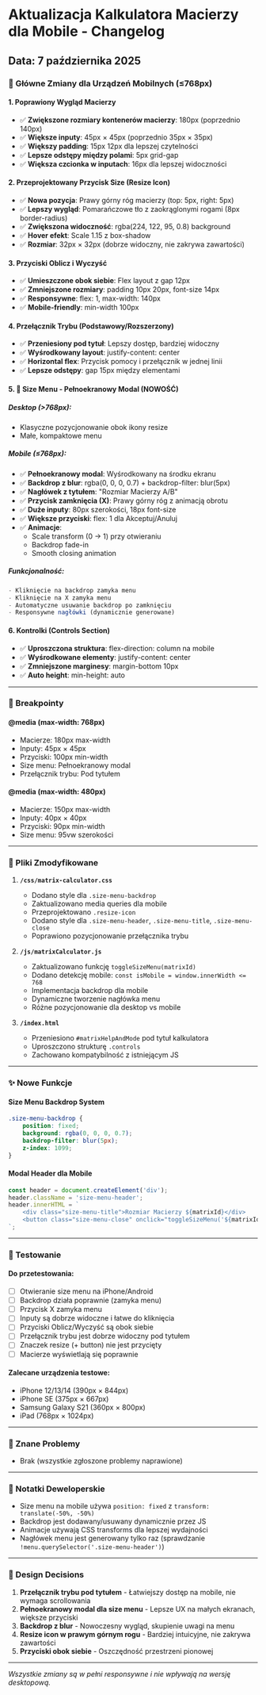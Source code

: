 # Aktualizacja Kalkulatora Macierzy dla Mobile - Changelog

## Data: 7 października 2025

### 🎨 Główne Zmiany dla Urządzeń Mobilnych (≤768px)

#### 1. **Poprawiony Wygląd Macierzy**
- ✅ **Zwiększone rozmiary kontenerów macierzy**: 180px (poprzednio 140px)
- ✅ **Większe inputy**: 45px × 45px (poprzednio 35px × 35px)
- ✅ **Większy padding**: 15px 12px dla lepszej czytelności
- ✅ **Lepsze odstępy między polami**: 5px grid-gap
- ✅ **Większa czcionka w inputach**: 16px dla lepszej widoczności

#### 2. **Przeprojektowany Przycisk Size (Resize Icon)**
- ✅ **Nowa pozycja**: Prawy górny róg macierzy (top: 5px, right: 5px)
- ✅ **Lepszy wygląd**: Pomarańczowe tło z zaokrąglonymi rogami (8px border-radius)
- ✅ **Zwiększona widoczność**: rgba(224, 122, 95, 0.8) background
- ✅ **Hover efekt**: Scale 1.15 z box-shadow
- ✅ **Rozmiar**: 32px × 32px (dobrze widoczny, nie zakrywa zawartości)

#### 3. **Przyciski Oblicz i Wyczyść**
- ✅ **Umieszczone obok siebie**: Flex layout z gap 12px
- ✅ **Zmniejszone rozmiary**: padding 10px 20px, font-size 14px
- ✅ **Responsywne**: flex: 1, max-width: 140px
- ✅ **Mobile-friendly**: min-width 100px

#### 4. **Przełącznik Trybu (Podstawowy/Rozszerzony)**
- ✅ **Przeniesiony pod tytuł**: Lepszy dostęp, bardziej widoczny
- ✅ **Wyśrodkowany layout**: justify-content: center
- ✅ **Horizontal flex**: Przycisk pomocy i przełącznik w jednej linii
- ✅ **Lepsze odstępy**: gap 15px między elementami

#### 5. **🚀 Size Menu - Pełnoekranowy Modal (NOWOŚĆ)**
##### Desktop (>768px):
- Klasyczne pozycjonowanie obok ikony resize
- Małe, kompaktowe menu

##### Mobile (≤768px):
- ✅ **Pełnoekranowy modal**: Wyśrodkowany na środku ekranu
- ✅ **Backdrop z blur**: rgba(0, 0, 0, 0.7) + backdrop-filter: blur(5px)
- ✅ **Nagłówek z tytułem**: "Rozmiar Macierzy A/B"
- ✅ **Przycisk zamknięcia (X)**: Prawy górny róg z animacją obrotu
- ✅ **Duże inputy**: 80px szerokości, 18px font-size
- ✅ **Większe przyciski**: flex: 1 dla Akceptuj/Anuluj
- ✅ **Animacje**:
  - Scale transform (0 → 1) przy otwieraniu
  - Backdrop fade-in
  - Smooth closing animation

##### Funkcjonalność:
```javascript
- Kliknięcie na backdrop zamyka menu
- Kliknięcie na X zamyka menu
- Automatyczne usuwanie backdrop po zamknięciu
- Responsywne nagłówki (dynamicznie generowane)
```

#### 6. **Kontrolki (Controls Section)**
- ✅ **Uproszczona struktura**: flex-direction: column na mobile
- ✅ **Wyśrodkowane elementy**: justify-content: center
- ✅ **Zmniejszone marginesy**: margin-bottom 10px
- ✅ **Auto height**: min-height: auto

---

### 📱 Breakpointy

#### @media (max-width: 768px)
- Macierze: 180px max-width
- Inputy: 45px × 45px
- Przyciski: 100px min-width
- Size menu: Pełnoekranowy modal
- Przełącznik trybu: Pod tytułem

#### @media (max-width: 480px)
- Macierze: 150px max-width
- Inputy: 40px × 40px
- Przyciski: 90px min-width
- Size menu: 95vw szerokości

---

### 🎯 Pliki Zmodyfikowane

1. **`/css/matrix-calculator.css`**
   - Dodano style dla `.size-menu-backdrop`
   - Zaktualizowano media queries dla mobile
   - Przeprojektowano `.resize-icon`
   - Dodano style dla `.size-menu-header`, `.size-menu-title`, `.size-menu-close`
   - Poprawiono pozycjonowanie przełącznika trybu

2. **`/js/matrixCalculator.js`**
   - Zaktualizowano funkcję `toggleSizeMenu(matrixId)`
   - Dodano detekcję mobile: `const isMobile = window.innerWidth <= 768`
   - Implementacja backdrop dla mobile
   - Dynamiczne tworzenie nagłówka menu
   - Różne pozycjonowanie dla desktop vs mobile

3. **`/index.html`**
   - Przeniesiono `#matrixHelpAndMode` pod tytuł kalkulatora
   - Uproszczono strukturę `.controls`
   - Zachowano kompatybilność z istniejącym JS

---

### ✨ Nowe Funkcje

#### Size Menu Backdrop System
```css
.size-menu-backdrop {
    position: fixed;
    background: rgba(0, 0, 0, 0.7);
    backdrop-filter: blur(5px);
    z-index: 1099;
}
```

#### Modal Header dla Mobile
```javascript
const header = document.createElement('div');
header.className = 'size-menu-header';
header.innerHTML = `
    <div class="size-menu-title">Rozmiar Macierzy ${matrixId}</div>
    <button class="size-menu-close" onclick="toggleSizeMenu('${matrixId}')">×</button>
`;
```

---

### 🔧 Testowanie

#### Do przetestowania:
- [ ] Otwieranie size menu na iPhone/Android
- [ ] Backdrop działa poprawnie (zamyka menu)
- [ ] Przycisk X zamyka menu
- [ ] Inputy są dobrze widoczne i łatwe do kliknięcia
- [ ] Przyciski Oblicz/Wyczyść są obok siebie
- [ ] Przełącznik trybu jest dobrze widoczny pod tytułem
- [ ] Znaczek resize (+ button) nie jest przycięty
- [ ] Macierze wyświetlają się poprawnie

#### Zalecane urządzenia testowe:
- iPhone 12/13/14 (390px × 844px)
- iPhone SE (375px × 667px)
- Samsung Galaxy S21 (360px × 800px)
- iPad (768px × 1024px)

---

### 🐛 Znane Problemy

- Brak (wszystkie zgłoszone problemy naprawione)

---

### 📝 Notatki Deweloperskie

- Size menu na mobile używa `position: fixed` z `transform: translate(-50%, -50%)`
- Backdrop jest dodawany/usuwany dynamicznie przez JS
- Animacje używają CSS transforms dla lepszej wydajności
- Nagłówek menu jest generowany tylko raz (sprawdzanie `!menu.querySelector('.size-menu-header')`)

---

### 🎨 Design Decisions

1. **Przełącznik trybu pod tytułem** - Łatwiejszy dostęp na mobile, nie wymaga scrollowania
2. **Pełnoekranowy modal dla size menu** - Lepsze UX na małych ekranach, większe przyciski
3. **Backdrop z blur** - Nowoczesny wygląd, skupienie uwagi na menu
4. **Resize icon w prawym górnym rogu** - Bardziej intuicyjne, nie zakrywa zawartości
5. **Przyciski obok siebie** - Oszczędność przestrzeni pionowej

---

*Wszystkie zmiany są w pełni responsywne i nie wpływają na wersję desktopową.*
